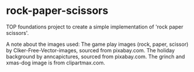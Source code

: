 # rock-paper-scissors
TOP foundations project to create a simple implementation of 'rock paper scissors'.

A note about the images used:
The game play images (rock, paper, scissor) by Clker-Free-Vector-images, sourced from pixabay.com.
The holiday background by anncapictures, sourced from pixabay.com.
The grinch and xmas-dog image is from clipartmax.com.
